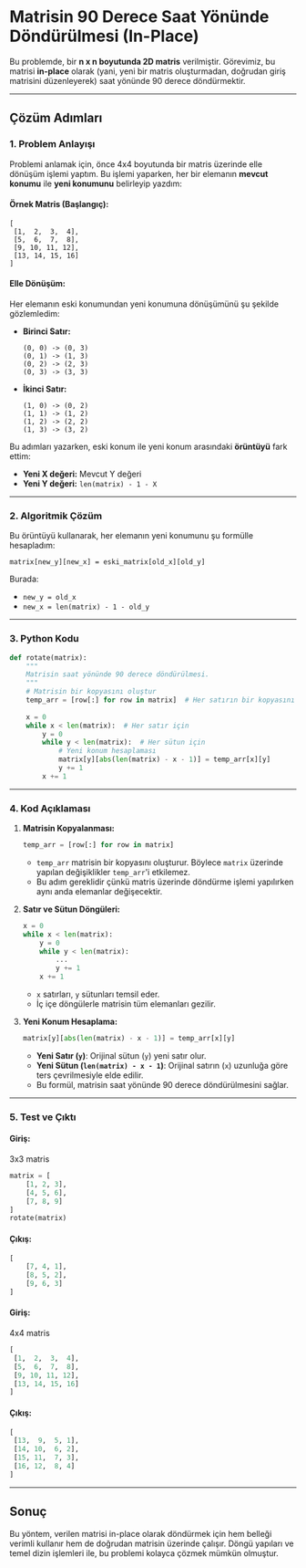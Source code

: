 # Matrisin 90 Derece Saat Yönünde Döndürülmesi (In-Place)

Bu problemde, bir **n x n boyutunda 2D matris** verilmiştir. Görevimiz, bu matrisi **in-place** olarak (yani, yeni bir matris oluşturmadan, doğrudan giriş matrisini düzenleyerek) saat yönünde 90 derece döndürmektir.

---

## Çözüm Adımları

### 1. Problem Anlayışı
Problemi anlamak için, önce 4x4 boyutunda bir matris üzerinde elle dönüşüm işlemi yaptım. Bu işlemi yaparken, her bir elemanın **mevcut konumu** ile **yeni konumunu** belirleyip yazdım:

#### Örnek Matris (Başlangıç):
```
[
 [1,  2,  3,  4],
 [5,  6,  7,  8],
 [9, 10, 11, 12],
 [13, 14, 15, 16]
]
```

#### Elle Dönüşüm:
Her elemanın eski konumundan yeni konumuna dönüşümünü şu şekilde gözlemledim:
- **Birinci Satır:**
  ```
  (0, 0) -> (0, 3)
  (0, 1) -> (1, 3)
  (0, 2) -> (2, 3)
  (0, 3) -> (3, 3)
  ```
- **İkinci Satır:**
  ```
  (1, 0) -> (0, 2)
  (1, 1) -> (1, 2)
  (1, 2) -> (2, 2)
  (1, 3) -> (3, 2)
  ```

Bu adımları yazarken, eski konum ile yeni konum arasındaki **örüntüyü** fark ettim:
- **Yeni X değeri:** Mevcut Y değeri
- **Yeni Y değeri:** `len(matrix) - 1 - X`

---

### 2. Algoritmik Çözüm
Bu örüntüyü kullanarak, her elemanın yeni konumunu şu formülle hesapladım:
```
matrix[new_y][new_x] = eski_matrix[old_x][old_y]
```
Burada:
- `new_y = old_x`
- `new_x = len(matrix) - 1 - old_y`

---

### 3. Python Kodu

```python
def rotate(matrix):
    """
    Matrisin saat yönünde 90 derece döndürülmesi.
    """
    # Matrisin bir kopyasını oluştur
    temp_arr = [row[:] for row in matrix]  # Her satırın bir kopyasını al
    
    x = 0
    while x < len(matrix):  # Her satır için
        y = 0
        while y < len(matrix):  # Her sütun için
            # Yeni konum hesaplaması
            matrix[y][abs(len(matrix) - x - 1)] = temp_arr[x][y]
            y += 1
        x += 1
```

---

### 4. Kod Açıklaması

1. **Matrisin Kopyalanması:**
   ```python
   temp_arr = [row[:] for row in matrix]
   ```
   - `temp_arr` matrisin bir kopyasını oluşturur. Böylece `matrix` üzerinde yapılan değişiklikler `temp_arr`'i etkilemez.
   - Bu adım gereklidir çünkü matris üzerinde döndürme işlemi yapılırken aynı anda elemanlar değişecektir.

2. **Satır ve Sütun Döngüleri:**
   ```python
   x = 0
   while x < len(matrix):
       y = 0
       while y < len(matrix):
           ...
           y += 1
       x += 1
   ```
   - `x` satırları, `y` sütunları temsil eder.
   - İç içe döngülerle matrisin tüm elemanları gezilir.

3. **Yeni Konum Hesaplama:**
   ```python
   matrix[y][abs(len(matrix) - x - 1)] = temp_arr[x][y]
   ```
   - **Yeni Satır (`y`)**: Orijinal sütun (`y`) yeni satır olur.
   - **Yeni Sütun (`len(matrix) - x - 1`)**: Orijinal satırın (`x`) uzunluğa göre ters çevrilmesiyle elde edilir.
   - Bu formül, matrisin saat yönünde 90 derece döndürülmesini sağlar.

---

### 5. Test ve Çıktı

#### Giriş:
3x3 matris
```python
matrix = [
    [1, 2, 3],
    [4, 5, 6],
    [7, 8, 9]
]
rotate(matrix)
```

#### Çıkış:
```python
[
    [7, 4, 1],
    [8, 5, 2],
    [9, 6, 3]
]
```
#### Giriş:
4x4 matris
```python
[
 [1,  2,  3,  4],
 [5,  6,  7,  8],
 [9, 10, 11, 12],
 [13, 14, 15, 16]
]
```

#### Çıkış:
```python
[
 [13,  9,  5, 1],
 [14, 10,  6, 2],
 [15, 11,  7, 3],
 [16, 12,  8, 4]
]
```

---

## Sonuç
Bu yöntem, verilen matrisi in-place olarak döndürmek için hem belleği verimli kullanır hem de doğrudan matrisin üzerinde çalışır. Döngü yapıları ve temel dizin işlemleri ile, bu problemi kolayca çözmek mümkün olmuştur.
